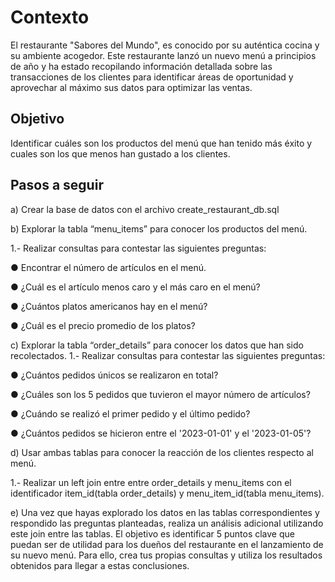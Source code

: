 # Contexto

El restaurante "Sabores del Mundo", es conocido por su auténtica cocina y su ambiente acogedor.
Este restaurante lanzó un nuevo menú a principios de año y ha estado recopilando información detallada sobre las transacciones de los clientes para identificar áreas de oportunidad y aprovechar al máximo sus datos para optimizar las ventas.

## Objetivo

Identificar cuáles son los productos del menú que han tenido más éxito y cuales son los que menos han gustado a los clientes.

## Pasos a seguir

a) Crear la base de datos con el archivo create_restaurant_db.sql

b) Explorar la tabla “menu_items” para conocer los productos del menú.

1.- Realizar consultas para contestar las siguientes preguntas:

● Encontrar el número de artículos en el menú.

● ¿Cuál es el artículo menos caro y el más caro en el menú?

● ¿Cuántos platos americanos hay en el menú?

● ¿Cuál es el precio promedio de los platos?

c) Explorar la tabla “order_details” para conocer los datos que han sido recolectados. 1.- Realizar consultas para contestar las siguientes preguntas:

● ¿Cuántos pedidos únicos se realizaron en total?

● ¿Cuáles son los 5 pedidos que tuvieron el mayor número de artículos?

● ¿Cuándo se realizó el primer pedido y el último pedido?

● ¿Cuántos pedidos se hicieron entre el '2023-01-01' y el '2023-01-05'?

d) Usar ambas tablas para conocer la reacción de los clientes respecto al menú.

1.- Realizar un left join entre entre order_details y menu_items con el identificador
item_id(tabla order_details) y menu_item_id(tabla menu_items).

e) Una vez que hayas explorado los datos en las tablas correspondientes y respondido las preguntas planteadas, realiza un análisis adicional utilizando este join entre las tablas. El objetivo es identificar 5 puntos clave que puedan ser de utilidad para los dueños del restaurante en el lanzamiento de su nuevo menú. Para ello, crea tus propias consultas y utiliza los resultados obtenidos para llegar a estas conclusiones.
